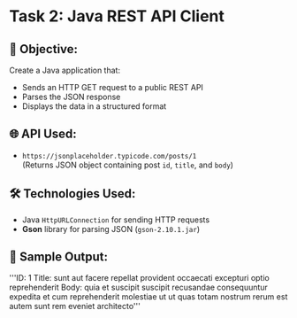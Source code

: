# Task 2: Java REST API Client

## 📌 Objective:
Create a Java application that:
- Sends an HTTP GET request to a public REST API
- Parses the JSON response
- Displays the data in a structured format

## 🌐 API Used:
- `https://jsonplaceholder.typicode.com/posts/1`  
  (Returns JSON object containing post `id`, `title`, and `body`)

## 🛠 Technologies Used:
- Java `HttpURLConnection` for sending HTTP requests
- **Gson** library for parsing JSON (`gson-2.10.1.jar`)

## 🧪 Sample Output:
'''ID: 1
Title: sunt aut facere repellat provident occaecati excepturi optio reprehenderit
Body: quia et suscipit
suscipit recusandae consequuntur expedita et cum
reprehenderit molestiae ut ut quas totam
nostrum rerum est autem sunt rem eveniet architecto'''